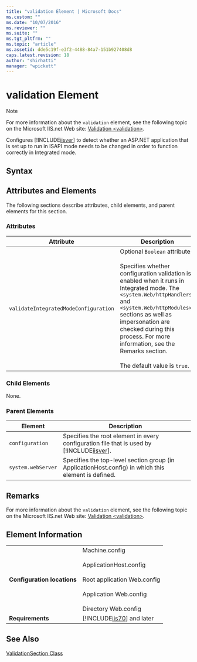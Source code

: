 ```yaml
---
title: "validation Element | Microsoft Docs"
ms.custom: ""
ms.date: "10/07/2016"
ms.reviewer: ""
ms.suite: ""
ms.tgt_pltfrm: ""
ms.topic: "article"
ms.assetid: dde5c19f-e3f2-4488-84a7-151b927408d8
caps.latest.revision: 18
author: "shirhatti"
manager: "wpickett"
---
```

# validation Element
> [!NOTE]
>  For more information about the `validation` element, see the following topic on the Microsoft IIS.net Web site: [Validation \<validation>](http://www.iis.net/ConfigReference/system.webServer/validation).  
  
 Configures [!INCLUDE[iisver](../../reference/admin/includes/iisver-md.md)] to detect whether an ASP.NET application that is set up to run in ISAPI mode needs to be changed in order to function correctly in Integrated mode.  
  
## Syntax  
  
## Attributes and Elements  
 The following sections describe attributes, child elements, and parent elements for this section.  
  
### Attributes  
  
|Attribute|Description|  
|---------------|-----------------|  
|`validateIntegratedModeConfiguration`|Optional `Boolean` attribute.<br /><br /> Specifies whether configuration validation is enabled when it runs in Integrated mode. The `<system.Web/httpHandlers>` and `<system.Web/httpModules>` sections as well as impersonation are checked during this process. For more information, see the Remarks section.<br /><br /> The default value is `true`.|  
  
### Child Elements  
 None.  
  
### Parent Elements  
  
|Element|Description|  
|-------------|-----------------|  
|`configuration`|Specifies the root element in every configuration file that is used by [!INCLUDE[iisver](../../reference/admin/includes/iisver-md.md)].|  
|`system.webServer`|Specifies the top-level section group (in ApplicationHost.config) in which this element is defined.|  
  
## Remarks  
 For more information about the `validation` element, see the following topic on the Microsoft IIS.net Web site: [Validation \<validation>](http://www.iis.net/ConfigReference/system.webServer/validation).  
  
## Element Information  
  
|||  
|-|-|  
|**Configuration locations**|Machine.config<br /><br /> ApplicationHost.config<br /><br /> Root application Web.config<br /><br /> Application Web.config<br /><br /> Directory Web.config|  
|**Requirements**|[!INCLUDE[iis70](../../reference/admin/includes/iis70-md.md)] and later|  
  
## See Also  
 [ValidationSection Class](../../reference/admin/validationsection-class.md)